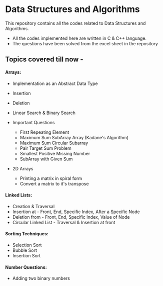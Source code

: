 # Data Structures and Algorithms

This repository contains all the codes related to Data Structures and Algorithms.

- All the codes implemented here are written in C & C++ language.
- The questions have been solved from the excel sheet in the repository

## Topics covered till now - 

#### Arrays:
- Implementation as an Abstract Data Type
- Insertion
- Deletion
- Linear Search & Binary Search
- Important Questions
    - First Repeating Element
    - Maximum Sum SubArray Array (Kadane's Algorithm)
    - Maximum Sum Circular Subarray
    - Pair Target Sum Problem
    - Smallest Positive Missing Number
    - SubArray with Given Sum

- 2D Arrays
    - Printing a matrix in spiral form
    - Convert a matrix to it's transpose

#### Linked Lists:
- Creation & Traversal
- Insertion at - Front, End, Specific Index, After a Specific Node
- Deletion from - Front, End, Specific Index, Value of Node
- Circular Linked List - Traversal & Insertion at front

#### Sorting Techniques:
- Selection Sort
- Bubble Sort
- Insertion Sort

#### Number Questions:
- Adding two binary numbers
